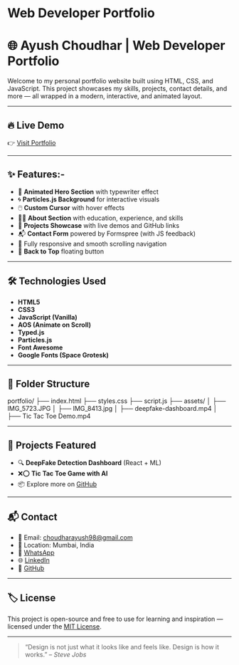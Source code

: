 # Web Developer Portfolio
# 🌐 Ayush Choudhar | Web Developer Portfolio

Welcome to my personal portfolio website built using HTML, CSS, and JavaScript. This project showcases my skills, projects, contact details, and more — all wrapped in a modern, interactive, and animated layout.

---

## 🔥 Live Demo

👉 [Visit Portfolio](https://ayushtechie-7.github.io/Web-Developer-Portfolio/)

---

## ✨ Features:-

- 🔵 **Animated Hero Section** with typewriter effect
- 🌀 **Particles.js Background** for interactive visuals
- 🖱️ **Custom Cursor** with hover effects
- 🧑‍💻 **About Section** with education, experience, and skills
- 🧠 **Projects Showcase** with live demos and GitHub links
- 📬 **Contact Form** powered by Formspree (with JS feedback)
- 📱 Fully responsive and smooth scrolling navigation
- 🔼 **Back to Top** floating button

---

## 🛠️ Technologies Used

- **HTML5**
- **CSS3**
- **JavaScript (Vanilla)**
- **AOS (Animate on Scroll)**
- **Typed.js**
- **Particles.js**
- **Font Awesome**
- **Google Fonts (Space Grotesk)**

---

## 📁 Folder Structure

portfolio/
├── index.html
├── styles.css
├── script.js
├── assets/
│ ├── IMG_5723.JPG
│ ├── IMG_8413.jpg
│ ├── deepfake-dashboard.mp4
│ ├── Tic Tac Toe Demo.mp4



---

## 🧠 Projects Featured

- 🔍 **DeepFake Detection Dashboard** (React + ML)
- ❌⭕ **Tic Tac Toe Game with AI**
- 📦 Explore more on [GitHub](https://github.com/AyushTechie-7/)

---

## 📬 Contact

- 📧 Email: choudharayush98@gmail.com  
- 📍 Location: Mumbai, India  
- 💬 [WhatsApp](https://wa.me/919892890108)  
- 🌐 [LinkedIn](https://www.linkedin.com/in/ayush-choudhar-ab0796323/)  
- 🐙 [GitHub](https://github.com/AyushTechie-7)

---

## 🏷️ License

This project is open-source and free to use for learning and inspiration — licensed under the [MIT License](LICENSE).

---

> “Design is not just what it looks like and feels like. Design is how it works.” – *Steve Jobs*

